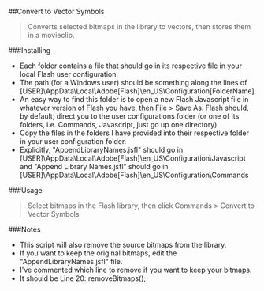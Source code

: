 ##Convert to Vector Symbols
>Converts selected bitmaps in the library to vectors, then stores them in a movieclip.

###Installing
-  Each folder contains a file that should go in its respective file in your local Flash user configuration.
-  The path (for a Windows user) should be something along the lines of [USER]\AppData\Local\Adobe\[Flash]\en_US\Configuration\[FolderName].
-  An easy way to find this folder is to open a new Flash Javascript file in whatever version of Flash you have, then File > Save As. Flash should, by default, direct you to the user configurations folder (or one of its folders, i.e. Commands, Javascript, just go up one directory).
-  Copy the files in the folders I have provided into their respective folder in your user configuration folder.
-  Explicitly, "AppendLibraryNames.jsfl" should go in [USER]\AppData\Local\Adobe\[Flash]\en_US\Configuration\Javascript and "Append Library Names.jsfl" should go in [USER]\AppData\Local\Adobe\[Flash]\en_US\Configuration\Commands

###Usage
>Select bitmaps in the Flash library, then click Commands > Convert to Vector Symbols

###Notes
-  This script will also remove the source bitmaps from the library.
-  If you want to keep the original bitmaps, edit the "AppendLibraryNames.jsfl" file.
-  I've commented which line to remove if you want to keep your bitmaps.
-  It should be Line 20: removeBitmaps();
